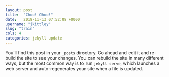 ```yaml
---
layout: post
title:  "Choo! Choo!"
date:   2018-11-13 07:52:08 +0000
username: "jkittley"
slug: "train"
cols: 4
categories: jekyll update
---
```

You’ll find this post in your `_posts` directory. Go ahead and edit it and re-build the site to see your changes. You can rebuild the site in many different ways, but the most common way is to run `jekyll serve`, which launches a web server and auto-regenerates your site when a file is updated.

